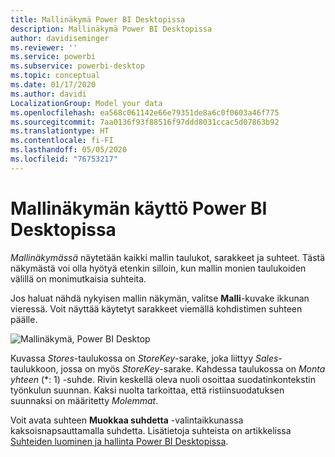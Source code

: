 ```yaml
---
title: Mallinäkymä Power BI Desktopissa
description: Mallinäkymä Power BI Desktopissa
author: davidiseminger
ms.reviewer: ''
ms.service: powerbi
ms.subservice: powerbi-desktop
ms.topic: conceptual
ms.date: 01/17/2020
ms.author: davidi
LocalizationGroup: Model your data
ms.openlocfilehash: ea568c061142e66e79351de8a6c0f0603a46f775
ms.sourcegitcommit: 7aa0136f93f88516f97ddd8031ccac5d07863b92
ms.translationtype: HT
ms.contentlocale: fi-FI
ms.lasthandoff: 05/05/2020
ms.locfileid: "76753217"
---
```

# <a name="work-with-model-view-in-power-bi-desktop"></a>Mallinäkymän käyttö Power BI Desktopissa

*Mallinäkymässä* näytetään kaikki mallin taulukot, sarakkeet ja suhteet. Tästä näkymästä voi olla hyötyä etenkin silloin, kun mallin monien taulukoiden välillä on monimutkaisia suhteita.

Jos haluat nähdä nykyisen mallin näkymän, valitse **Malli**-kuvake ikkunan vieressä. Voit näyttää käytetyt sarakkeet viemällä kohdistimen suhteen päälle.

![Mallinäkymä, Power BI Desktop](media/desktop-relationship-view/model-view-full-screen.png)

Kuvassa *Stores*-taulukossa on *StoreKey*-sarake, joka liittyy *Sales*-taulukkoon, jossa on myös *StoreKey*-sarake. Kahdessa taulukossa on *Monta yhteen* (\*: 1) -suhde. Rivin keskellä oleva nuoli osoittaa suodatinkontekstin työnkulun suunnan. Kaksi nuolta tarkoittaa, että ristiinsuodatuksen suunnaksi on määritetty *Molemmat*.

Voit avata suhteen **Muokkaa suhdetta** -valintaikkunassa kaksoisnapsauttamalla suhdetta. Lisätietoja suhteista on artikkelissa [Suhteiden luominen ja hallinta Power BI Desktopissa](desktop-create-and-manage-relationships.md).
